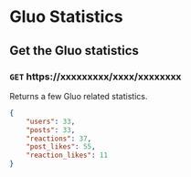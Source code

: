 # Gluo Statistics
## Get the Gluo statistics
### `GET` https://xxxxxxxxx/xxxx/xxxxxxxx
Returns a few Gluo related statistics.
```json
{
    "users": 33,
    "posts": 33,
    "reactions": 37,
    "post_likes": 55,
    "reaction_likes": 11
}
```